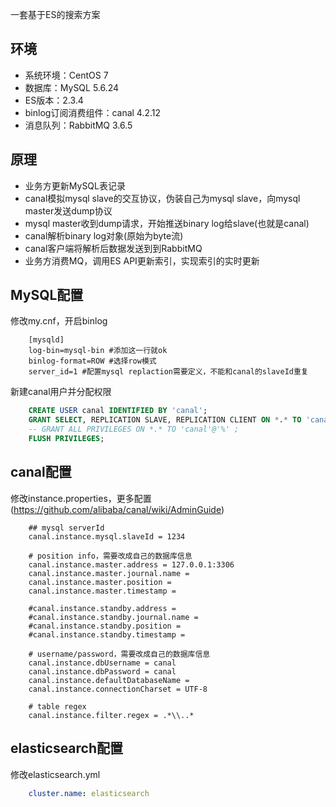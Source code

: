 一套基于ES的搜索方案

## 环境
 - 系统环境：CentOS 7
 - 数据库：MySQL 5.6.24
 - ES版本：2.3.4
 - binlog订阅消费组件：canal 4.2.12
 - 消息队列：RabbitMQ 3.6.5

## 原理
 - 业务方更新MySQL表记录
 - canal模拟mysql slave的交互协议，伪装自己为mysql slave，向mysql master发送dump协议
 - mysql master收到dump请求，开始推送binary log给slave(也就是canal)
 - canal解析binary log对象(原始为byte流)
 - canal客户端将解析后数据发送到到RabbitMQ
 - 业务方消费MQ，调用ES API更新索引，实现索引的实时更新

## MySQL配置
 修改my.cnf，开启binlog
```
    [mysqld]
    log-bin=mysql-bin #添加这一行就ok
    binlog-format=ROW #选择row模式
    server_id=1 #配置mysql replaction需要定义，不能和canal的slaveId重复
```
 新建canal用户并分配权限
```sql
    CREATE USER canal IDENTIFIED BY 'canal';
    GRANT SELECT, REPLICATION SLAVE, REPLICATION CLIENT ON *.* TO 'canal'@'%';
    -- GRANT ALL PRIVILEGES ON *.* TO 'canal'@'%' ;
    FLUSH PRIVILEGES;
```

## canal配置
 修改instance.properties，更多配置(https://github.com/alibaba/canal/wiki/AdminGuide)
```
    ## mysql serverId
    canal.instance.mysql.slaveId = 1234

    # position info，需要改成自己的数据库信息
    canal.instance.master.address = 127.0.0.1:3306
    canal.instance.master.journal.name =
    canal.instance.master.position =
    canal.instance.master.timestamp =

    #canal.instance.standby.address =
    #canal.instance.standby.journal.name =
    #canal.instance.standby.position =
    #canal.instance.standby.timestamp =

    # username/password，需要改成自己的数据库信息
    canal.instance.dbUsername = canal
    canal.instance.dbPassword = canal
    canal.instance.defaultDatabaseName =
    canal.instance.connectionCharset = UTF-8

    # table regex
    canal.instance.filter.regex = .*\\..*
```

## elasticsearch配置
修改elasticsearch.yml
```yml
    cluster.name: elasticsearch
```
